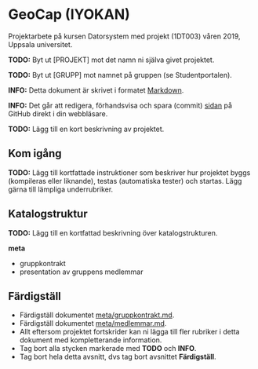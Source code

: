 # GeoCap (IYOKAN)

Projektarbete på kursen Datorsystem med projekt (1DT003) våren 2019, Uppsala universitet.

**TODO:** Byt ut [PROJEKT] mot det namn ni själva givet projektet.

**TODO:** Byt ut [GRUPP] mot namnet på gruppen (se Studentportalen). 

**INFO:** Detta dokument är skrivet i
formatet
[Markdown](https://help.github.com/articles/getting-started-with-writing-and-formatting-on-github/).

**INFO:** Det går att redigera, förhandsvisa och spara
(commit) [sidan](./README.md) på GitHub direkt i din webbläsare.

**TODO:** Lägg till en kort beskrivning av projektet.

## Kom igång

**TODO:** Lägg till kortfattade instruktioner som beskriver hur projektet byggs
(kompileras eller liknande), testas (automatiska tester) och startas. Lägg gärna
till lämpliga underrubriker.

## Katalogstruktur

**TODO:** Lägg till en kortfattad beskrivning över katalogstrukturen.

**meta**

- gruppkontrakt
- presentation av gruppens medlemmar

## Färdigställ 

- Färdigställ dokumentet [meta/gruppkontrakt.md](./meta/gruppkontrakt.md).
- Färdigställ dokumentet [meta/medlemmar.md](./meta/medlemmar.md).
- Allt eftersom projektet fortskrider kan ni lägga till fler rubriker i detta
  dokument med kompletterande information.
- Tag bort alla stycken markerade med **TODO** och **INFO**.
- Tag bort hela detta avsnitt, dvs tag bort avsnittet **Färdigställ**.
